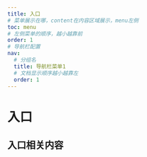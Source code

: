 ```yaml
---
title: 入口
# 菜单展示在哪，content在内容区域展示，menu左侧
toc: menu
# 左侧菜单的顺序，越小越靠前
order: 1
# 导航栏配置
nav:
  # 分组名
  title: 导航栏菜单1
  # 文档显示顺序越小越靠左
  order: 1
---
```


# 入口

## 入口相关内容

